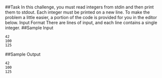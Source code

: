 ##Task
In this challenge, you must read  integers from stdin and then print them to stdout. Each integer must be printed on a new line. To make the problem a little easier, a portion of the code is provided for you in the editor below.
Input Format
There are  lines of input, and each line contains a single integer.
##Sample Input
```text
42
100
125
```

##Sample Output
```text
42
100
125
```